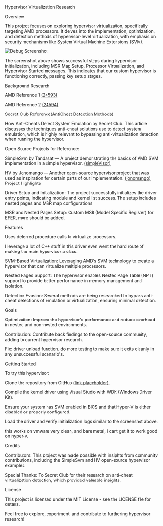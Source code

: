 Hypervisor Virtualization Research

Overview

This project focuses on exploring hypervisor virtualization, specifically targeting AMD processors. It delves into the implementation, optimization, and detection methods of hypervisor-level virtualization, with emphasis on security mechanisms like System Virtual Machine Extensions (SVM).

![Debug Screenshot](https://github.com/user-attachments/assets/831189c7-8810-40c8-ad43-10283b1ba42d)


The screenshot above shows successful steps during hypervisor initialization, including MSR Map Setup, Processor Virtualization, and Hypervisor Started messages. This indicates that our custom hypervisor is functioning correctly, passing key setup stages.

Background Research

AMD Reference 1 [(24593)](https://www.amd.com/content/dam/amd/en/documents/processor-tech-docs/programmer-references/24593.pdf)

AMD Reference 2 [(24594)](https://www.amd.com/content/dam/amd/en/documents/processor-tech-docs/programmer-references/24594.pdf)

Secret Club Reference[(AntiCheat Detection Methods)](https://secret.club/2020/04/13/how-anti-cheats-detect-system-emulation.html)

How Anti-Cheats Detect System Emulation by Secret Club. This article discusses the techniques anti-cheat solutions use to detect system emulation, which is highly relevant to bypassing anti-virtualization detection when running the hypervisor.

Open Source Projects for Reference:

SimpleSvm by Tandasat — A project demonstrating the basics of AMD SVM implementation in a simple hypervisor.
[(simpleVisor)](https://github.com/tandasat/SimpleSvm/tree/master)

HV by Jonomango — Another open-source hypervisor project that was used as inspiration for certain parts of our implementation.
[(jonomango)](https://github.com/jonomango/hv/tree/main)
Project Highlights

Driver Setup and Initialization: The project successfully initializes the driver entry points, indicating module and kernel list success. The setup includes nested pages and MSR map configurations.

MSR and Nested Pages Setup: Custom MSR (Model Specific Register) for EFER, more should be added.

Features

Uses deferred procedure calls to virtualize processors.

I leverage a lot of C++ stuff in this driver even went the hard route of making the main hypervisor a class.

SVM-Based Virtualization: Leveraging AMD's SVM technology to create a hypervisor that can virtualize multiple processors.

Nested Pages Support: The hypervisor enables Nested Page Table (NPT) support to provide better performance in memory management and isolation.

Detection Evasion: Several methods are being researched to bypass anti-cheat detections of emulation or virtualization, ensuring minimal detection.

Goals

Optimization: Improve the hypervisor's performance and reduce overhead in nested and non-nested environments.

Contribution: Contribute back findings to the open-source community, adding to current hypervisor research.

Fix: driver unload function. do more testing to make sure it exits cleanly in any unsuccessful scenario's.

Getting Started

To try this hypervisor:

Clone the repository from GitHub [(link placeholder)](https://github.com/IceCoaled/Amd-Hypervisor-Base).

Compile the kernel driver using Visual Studio with WDK (Windows Driver Kit).

Ensure your system has SVM enabled in BIOS and that Hyper-V is either disabled or properly configured.

Load the driver and verify initialization logs similar to the screenshot above.

this works on vmware very clean, and bare metal, i cant get it to work good on hyper-v.

Credits

Contributors: This project was made possible with insights from community contributions, including the SimpleSvm and HV open-source hypervisor examples.

Special Thanks: To Secret Club for their research on anti-cheat virtualization detection, which provided valuable insights.

License

This project is licensed under the MIT License - see the LICENSE file for details.

Feel free to explore, experiment, and contribute to furthering hypervisor research!

